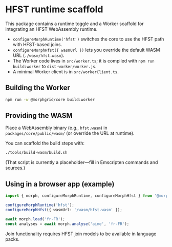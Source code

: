 # HFST runtime scaffold

This package contains a runtime toggle and a Worker scaffold for integrating an HFST WebAssembly runtime.

- `configureMorphRuntime('hfst')` switches the core to use the HFST path with HFST-based joins.
- `configureMorphHfst({ wasmUrl })` lets you override the default WASM URL (`./wasm/hfst.wasm`).
- The Worker code lives in `src/worker.ts`; it is compiled with `npm run build:worker` to `dist-worker/worker.js`.
- A minimal Worker client is in `src/workerClient.ts`.

## Building the Worker

```bash
npm run -w @morphgrid/core build:worker
```

## Providing the WASM

Place a WebAssembly binary (e.g., `hfst.wasm`) in `packages/core/public/wasm/` (or override the URL at runtime).

You can scaffold the build steps with:

```bash
./tools/build-wasm/build.sh
```

(That script is currently a placeholder—fill in Emscripten commands and sources.)

## Using in a browser app (example)

```ts
import { morph, configureMorphRuntime, configureMorphHfst } from '@morphgrid/core';

configureMorphRuntime('hfst');
configureMorphHfst({ wasmUrl: '/wasm/hfst.wasm' });

await morph.load('fr-FR');
const analyses = await morph.analyse('aime', 'fr-FR');
```

Join functionality requires HFST join models to be available in language packs.

